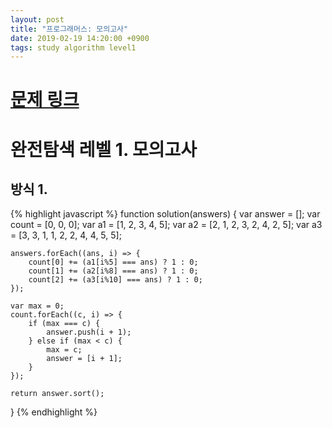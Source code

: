 ```yaml
---
layout: post
title: "프로그래머스: 모의고사"
date: 2019-02-19 14:20:00 +0900
tags: study algorithm level1
---
```


# [문제 링크](https://programmers.co.kr/learn/courses/30/lessons/42840)

# 완전탐색 레벨 1. 모의고사

## 방식 1.

{% highlight javascript %}
function solution(answers) {
    var answer = [];
    var count = [0, 0, 0];
    var a1 = [1, 2, 3, 4, 5];
    var a2 = [2, 1, 2, 3, 2, 4, 2, 5];
    var a3 = [3, 3, 1, 1, 2, 2, 4, 4, 5, 5];
    
    answers.forEach((ans, i) => {
        count[0] += (a1[i%5] === ans) ? 1 : 0;
        count[1] += (a2[i%8] === ans) ? 1 : 0;
        count[2] += (a3[i%10] === ans) ? 1 : 0;
    });
    
    var max = 0;
    count.forEach((c, i) => {
        if (max === c) {
            answer.push(i + 1);
        } else if (max < c) {
            max = c;
            answer = [i + 1];
        }
    });
    
    return answer.sort();
}
{% endhighlight %}

